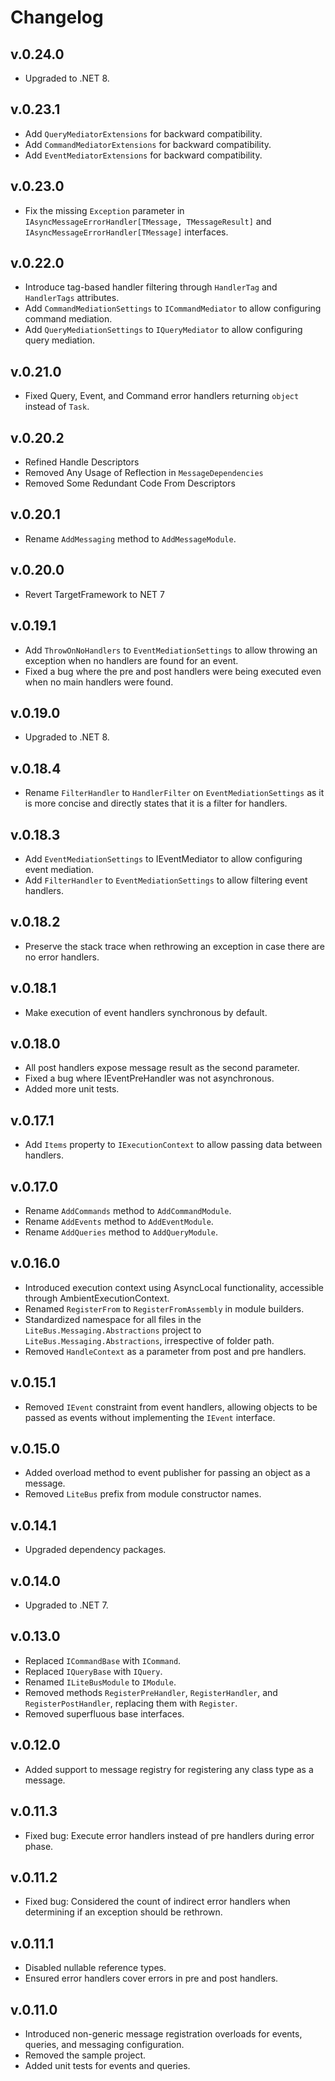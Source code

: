 # Changelog

## v.0.24.0
- Upgraded to .NET 8.

## v.0.23.1
- Add `QueryMediatorExtensions` for backward compatibility.
- Add `CommandMediatorExtensions` for backward compatibility.
- Add `EventMediatorExtensions` for backward compatibility.

## v.0.23.0
- Fix the missing `Exception` parameter in `IAsyncMessageErrorHandler[TMessage, TMessageResult]` and `IAsyncMessageErrorHandler[TMessage]` interfaces.

## v.0.22.0
- Introduce tag-based handler filtering through `HandlerTag` and `HandlerTags` attributes.
- Add `CommandMediationSettings` to `ICommandMediator` to allow configuring command mediation.
- Add `QueryMediationSettings` to `IQueryMediator` to allow configuring query mediation.

## v.0.21.0
- Fixed Query, Event, and Command error handlers returning `object` instead of `Task`.

## v.0.20.2
- Refined Handle Descriptors
- Removed Any Usage of Reflection in `MessageDependencies`
- Removed Some Redundant Code From Descriptors

## v.0.20.1
- Rename `AddMessaging` method to `AddMessageModule`.

## v.0.20.0
- Revert TargetFramework to NET 7

## v.0.19.1
- Add `ThrowOnNoHandlers` to `EventMediationSettings` to allow throwing an exception when no handlers are found for an event.
- Fixed a bug where the pre and post handlers were being executed even when no main handlers were found.

## v.0.19.0
- Upgraded to .NET 8.

## v.0.18.4
- Rename `FilterHandler` to `HandlerFilter` on `EventMediationSettings` as it is more concise and directly states that it is a filter for handlers.

## v.0.18.3
- Add `EventMediationSettings` to IEventMediator to allow configuring event mediation.
- Add `FilterHandler` to `EventMediationSettings` to allow filtering event handlers.

## v.0.18.2
- Preserve the stack trace when rethrowing an exception in case there are no error handlers.

## v.0.18.1
- Make execution of event handlers synchronous by default.

## v.0.18.0
- All post handlers expose message result as the second parameter.
- Fixed a bug where IEventPreHandler was not asynchronous.
- Added more unit tests.

## v.0.17.1
- Add `Items` property to `IExecutionContext` to allow passing data between handlers.

## v.0.17.0
- Rename `AddCommands` method to `AddCommandModule`.
- Rename `AddEvents` method to `AddEventModule`.
- Rename `AddQueries` method to `AddQueryModule`.

## v.0.16.0
- Introduced execution context using AsyncLocal functionality, accessible through AmbientExecutionContext.
- Renamed `RegisterFrom` to `RegisterFromAssembly` in module builders.
- Standardized namespace for all files in the `LiteBus.Messaging.Abstractions` project to `LiteBus.Messaging.Abstractions`, irrespective of folder path.
- Removed `HandleContext` as a parameter from post and pre handlers.

## v.0.15.1
- Removed `IEvent` constraint from event handlers, allowing objects to be passed as events without implementing the `IEvent` interface.

## v.0.15.0
- Added overload method to event publisher for passing an object as a message.
- Removed `LiteBus` prefix from module constructor names.

## v.0.14.1
- Upgraded dependency packages.

## v.0.14.0
- Upgraded to .NET 7.

## v.0.13.0
- Replaced `ICommandBase` with `ICommand`.
- Replaced `IQueryBase` with `IQuery`.
- Renamed `ILiteBusModule` to `IModule`.
- Removed methods `RegisterPreHandler`, `RegisterHandler`, and `RegisterPostHandler`, replacing them with `Register`.
- Removed superfluous base interfaces.

## v.0.12.0
- Added support to message registry for registering any class type as a message.

## v.0.11.3
- Fixed bug: Execute error handlers instead of pre handlers during error phase.

## v.0.11.2
- Fixed bug: Considered the count of indirect error handlers when determining if an exception should be rethrown.

## v.0.11.1
- Disabled nullable reference types.
- Ensured error handlers cover errors in pre and post handlers.

## v.0.11.0
- Introduced non-generic message registration overloads for events, queries, and messaging configuration.
- Removed the sample project.
- Added unit tests for events and queries.
